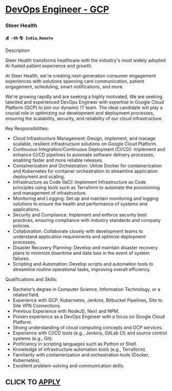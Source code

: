 # [DevOps Engineer - GCP](https://www.remotewlb.com/apply/devops-engineer-gcp-30258)  
### Steer Health  
#### `💰 ~0k` `🌎 India,Remote`  

Description

Steer Health transforms healthcare with the industry's most widely adopted Al-fueled patient experience and growth.

At Steer Health, we're creating next-generation consumer engagement experiences with solutions spanning care communication, patient engagement, scheduling, smart notifications, and more.

We're growing rapidly and are seeking a highly motivated, We are seeking talented and experienced DevOps Engineer with expertise in Google Cloud Platform (GCP) to join our dynamic IT team. The ideal candidate will play a crucial role in optimizing our development and deployment processes, ensuring the scalability, security, and reliability of our cloud infrastructure.

Key Responsibilities:

  * Cloud Infrastructure Management: Design, implement, and manage scalable, resilient infrastructure solutions on Google Cloud Platform.
  * Continuous Integration/Continuous Deployment (CI/CD): Implement and enhance CI/CD pipelines to automate software delivery processes, enabling faster and more reliable releases.
  * Containerization and Orchestration: Utilize Docker for containerization and Kubernetes for container orchestration to streamline application deployment and scaling.
  * Infrastructure as Code (IaC): Implement Infrastructure as Code principles using tools such as Terraform to automate the provisioning and management of infrastructure.
  * Monitoring and Logging: Set up and maintain monitoring and logging solutions to ensure the health and performance of systems and applications.
  * Security and Compliance: Implement and enforce security best practices, ensuring compliance with industry standards and company policies.
  * Collaboration: Collaborate closely with development teams to understand application requirements and optimize deployment processes.
  * Disaster Recovery Planning: Develop and maintain disaster recovery plans to minimize downtime and data loss in the event of system failures.
  * Scripting and Automation: Develop scripts and automation tools to streamline routine operational tasks, improving overall efficiency.

Qualifications and Skills:

  * Bachelor’s degree in Computer Science, Information Technology, or a related field.
  * Experience with GCP, Kubernetes, Jenkins, Bitbucket Pipelines, Site to Site VPN Connections.
  * Previous Experience with NodeJS, Next and NPM.
  * Proven experience as a DevOps Engineer with a focus on Google Cloud Platform.
  * Strong understanding of cloud computing concepts and GCP services.
  * Experience with CI/CD tools (e.g., Jenkins, GitLab CI) and source control systems (e.g., Git).
  * Proficiency in scripting languages such as Python or Shell.
  * Knowledge of infrastructure automation tools (e.g., Terraform).
  * Familiarity with containerization and orchestration tools (Docker, Kubernetes).
  * Excellent problem-solving and communication skills.

  
## CLICK TO [APPLY](https://www.remotewlb.com/apply/devops-engineer-gcp-30258)

